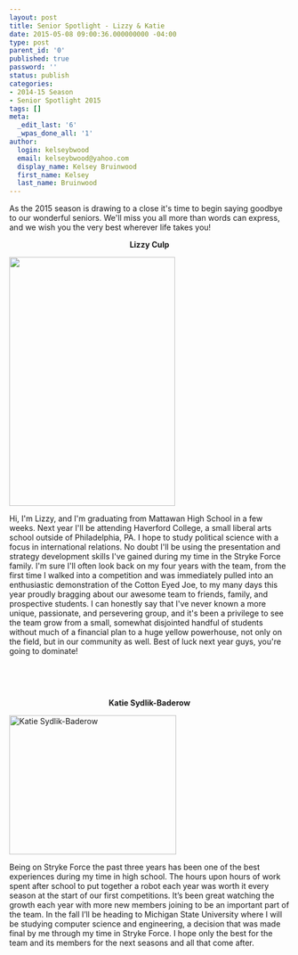 ```yaml
---
layout: post
title: Senior Spotlight - Lizzy & Katie
date: 2015-05-08 09:00:36.000000000 -04:00
type: post
parent_id: '0'
published: true
password: ''
status: publish
categories:
- 2014-15 Season
- Senior Spotlight 2015
tags: []
meta:
  _edit_last: '6'
  _wpas_done_all: '1'
author:
  login: kelseybwood
  email: kelseybwood@yahoo.com
  display_name: Kelsey Bruinwood
  first_name: Kelsey
  last_name: Bruinwood
---
```

<p>As the 2015 season is drawing to a close it's time to begin saying goodbye to our wonderful seniors. We'll miss you all more than words can express, and we wish you the very best wherever life takes you!</p>
<p style="text-align: center;"><strong>Lizzy Culp</strong></p>
<p><a href="http://strykeforce.org/wp-content/uploads/2015/05/Lizzy-Culp.jpg"><img class="  wp-image-1904  alignleft" src="{{ site.baseurl }}/assets/images/Lizzy-Culp-683x1024.jpg" alt="" width="298" height="447" /></a></p>
<p>Hi, I'm Lizzy, and I'm graduating from Mattawan High School in a few weeks. Next year I'll be attending Haverford College, a small liberal arts school outside of Philadelphia, PA. I hope to study political science with a focus in international relations. No doubt I'll be using the presentation and strategy development skills I've gained during my time in the Stryke Force family. I'm sure I'll often look back on my four years with the team, from the first time I walked into a competition and was immediately pulled into an enthusiastic demonstration of the Cotton Eyed Joe, to my many days this year proudly bragging about our awesome team to friends, family, and prospective students. I can honestly say that I've never known a more unique, passionate, and persevering group, and it's been a privilege to see the team grow from a small, somewhat disjointed handful of students without much of a financial plan to a huge yellow powerhouse, not only on the field, but in our community as well. Best of luck next year guys, you're going to dominate!</p>
<p>&nbsp;</p>
<p>&nbsp;</p>
<p style="text-align: center;"><strong>Katie Sydlik-Baderow</strong></p>
<p><a href="http://strykeforce.org/wp-content/uploads/2015/05/Katie-Sydlik-Baderow.jpg"><img class=" wp-image-1905 size-medium alignleft" src="{{ site.baseurl }}/assets/images/Katie-Sydlik-Baderow-300x250.jpg" alt="Katie Sydlik-Baderow" width="300" height="250" /></a></p>
<p>Being on Stryke Force the past three years has been one of the best experiences during my time in high school. The hours upon hours of work spent after school to put together a robot each year was worth it every season at the start of our first competitions. It’s been great watching the growth each year with more new members joining to be an important part of the team. In the fall I’ll be heading to Michigan State University where I will be studying computer science and engineering, a decision that was made final by me through my time in Stryke Force. I hope only the best for the team and its members for the next seasons and all that come after.</p>
